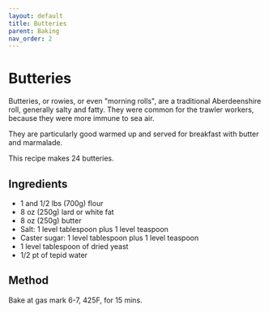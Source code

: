 ```yaml
---
layout: default
title: Butteries
parent: Baking
nav_order: 2
---
```


# Butteries

Butteries, or rowies, or even "morning rolls", are a traditional Aberdeenshire
roll, generally salty and fatty. They were common for the trawler
workers, because they were more immune to sea air.

They are particularly good warmed up and served for breakfast
with butter and marmalade.

This recipe makes 24 butteries.

## Ingredients

* 1 and 1/2 lbs (700g) flour
* 8 oz (250g) lard or white fat
* 8 oz (250g) butter
* Salt: 1 level tablespoon plus 1 level teaspoon
* Caster sugar: 1 level tablespoon plus 1 level teaspoon
* 1 level tablespoon of dried yeast
* 1/2 pt of tepid water

## Method

Bake at gas mark 6-7, 425F, for 15 mins.